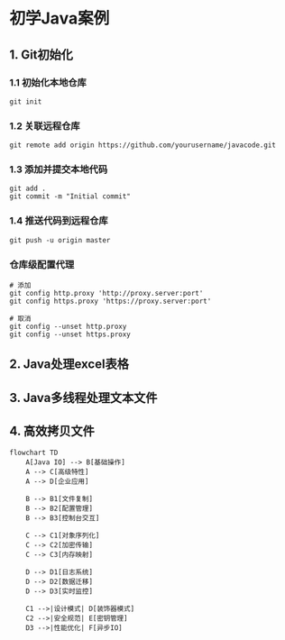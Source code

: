# 初学Java案例

## 1. Git初始化

### 1.1 初始化本地仓库

```
git init
```

### 1.2 关联远程仓库

```
git remote add origin https://github.com/yourusername/javacode.git
```

### 1.3 添加并提交本地代码

```
git add .
git commit -m "Initial commit"
```

### 1.4 推送代码到远程仓库

```
git push -u origin master
```

### 仓库级配置代理
```shell
# 添加
git config http.proxy 'http://proxy.server:port'
git config https.proxy 'https://proxy.server:port'

# 取消
git config --unset http.proxy
git config --unset https.proxy
```

## 2. Java处理excel表格

## 3. Java多线程处理文本文件

## 4. 高效拷贝文件


```mermaid
flowchart TD
    A[Java IO] --> B[基础操作]
    A --> C[高级特性]
    A --> D[企业应用]
    
    B --> B1[文件复制]
    B --> B2[配置管理]
    B --> B3[控制台交互]
    
    C --> C1[对象序列化]
    C --> C2[加密传输]
    C --> C3[内存映射]
    
    D --> D1[日志系统]
    D --> D2[数据迁移]
    D --> D3[实时监控]
    
    C1 -->|设计模式| D[装饰器模式]
    C2 -->|安全规范| E[密钥管理]
    D3 -->|性能优化| F[异步IO]
```